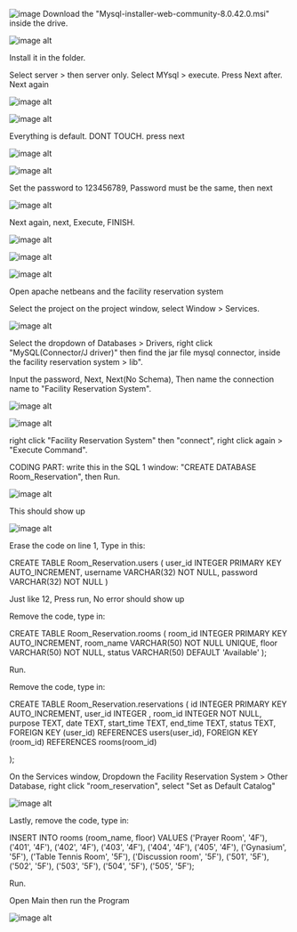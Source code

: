 ![image](https://github.com/user-attachments/assets/385e572c-65c0-4bb3-8d6a-3f990109ffb0) Download the "Mysql-installer-web-community-8.0.42.0.msi" inside the drive.
 
 ![image alt](https://github.com/NokoAR/Facility-Reservation-System/blob/569b12874e127fcedc17d50206c26225e7460665/Images%20Tutorial/Mysql%20DL.PNG)

Install it in the folder.

Select server > then server only. Select MYsql > execute. Press Next after. Next again

![image alt](https://github.com/NokoAR/Facility-Reservation-System/blob/fc28cadf6e79ce0ec6af8e989b6fcde3cbd6fffe/Images%20Tutorial/3.PNG)

![image alt](https://github.com/NokoAR/Facility-Reservation-System/blob/ce7b6b63ff548689adb7e1c143270b167c368a77/Images%20Tutorial/3-1.PNG)

Everything is default. DONT TOUCH. press next

![image alt](https://github.com/NokoAR/Facility-Reservation-System/blob/ce7b6b63ff548689adb7e1c143270b167c368a77/Images%20Tutorial/4.PNG)

![image alt](https://github.com/NokoAR/Facility-Reservation-System/blob/ce7b6b63ff548689adb7e1c143270b167c368a77/Images%20Tutorial/4-1.PNG)

Set the password to 123456789, Password must be the same, then next

![image alt](https://github.com/NokoAR/Facility-Reservation-System/blob/ce7b6b63ff548689adb7e1c143270b167c368a77/Images%20Tutorial/5.PNG)

Next again, next, Execute, FINISH.

![image alt](https://github.com/NokoAR/Facility-Reservation-System/blob/ce7b6b63ff548689adb7e1c143270b167c368a77/Images%20Tutorial/6.PNG)

![image alt](https://github.com/NokoAR/Facility-Reservation-System/blob/ce7b6b63ff548689adb7e1c143270b167c368a77/Images%20Tutorial/6-1.PNG)

![image alt](https://github.com/NokoAR/Facility-Reservation-System/blob/ce7b6b63ff548689adb7e1c143270b167c368a77/Images%20Tutorial/6-2.PNG)

Open apache netbeans and the facility reservation system

Select the project on the project window, select Window > Services.

![image alt](https://github.com/NokoAR/Facility-Reservation-System/blob/ce7b6b63ff548689adb7e1c143270b167c368a77/Images%20Tutorial/8.PNG)

Select the dropdown of Databases > Drivers, right click "MySQL(Connector/J driver)" then find the jar file mysql connector, inside the facility reservation system > lib".

Input the password, Next, Next(No Schema), Then name the connection name to "Facility Reservation System".

![image alt](https://github.com/NokoAR/Facility-Reservation-System/blob/ce7b6b63ff548689adb7e1c143270b167c368a77/Images%20Tutorial/10.PNG)

![image alt](https://github.com/NokoAR/Facility-Reservation-System/blob/ce7b6b63ff548689adb7e1c143270b167c368a77/Images%20Tutorial/10-1.PNG)

right click "Facility Reservation System" then "connect", right click again > "Execute Command".

CODING PART: write this in the SQL 1 window: "CREATE DATABASE Room_Reservation", then Run.

![image alt](https://github.com/NokoAR/Facility-Reservation-System/blob/ce7b6b63ff548689adb7e1c143270b167c368a77/Images%20Tutorial/12.PNG)

This should show up

![image alt](https://github.com/NokoAR/Facility-Reservation-System/blob/ce7b6b63ff548689adb7e1c143270b167c368a77/Images%20Tutorial/13.PNG)

Erase the code on line 1, Type in this: 

CREATE TABLE Room_Reservation.users (
user_id INTEGER PRIMARY KEY AUTO_INCREMENT,
username VARCHAR(32) NOT NULL,
password VARCHAR(32) NOT NULL
)

Just like 12, Press run, No error should show up

Remove the code, type in: 

CREATE TABLE Room_Reservation.rooms (
    room_id INTEGER PRIMARY KEY AUTO_INCREMENT,
    room_name VARCHAR(50) NOT NULL UNIQUE,
    floor VARCHAR(50) NOT NULL,
    status VARCHAR(50) DEFAULT 'Available' 
);

Run.

Remove the code, type in: 

CREATE TABLE Room_Reservation.reservations (
    id INTEGER PRIMARY KEY AUTO_INCREMENT,
    user_id INTEGER ,
    room_id INTEGER NOT NULL,
    purpose TEXT,
    date TEXT,
    start_time TEXT,
    end_time TEXT,
    status TEXT,
    FOREIGN KEY (user_id) REFERENCES users(user_id),
    FOREIGN KEY (room_id) REFERENCES rooms(room_id)

);

On the Services window, Dropdown the Facility Reservation System > Other Database, right click "room_reservation", select "Set as Default Catalog"

![image alt](https://github.com/NokoAR/Facility-Reservation-System/blob/ce7b6b63ff548689adb7e1c143270b167c368a77/Images%20Tutorial/19.PNG)

Lastly, remove the code, type in: 

INSERT INTO rooms (room_name, floor) VALUES
('Prayer Room', '4F'),
('401', '4F'),
('402', '4F'),
('403', '4F'),
('404', '4F'),
('405', '4F'),
('Gynasium', '5F'),
('Table Tennis Room', '5F'),
('Discussion room', '5F'),
('501', '5F'),
('502', '5F'),
('503', '5F'),
('504', '5F'),
('505', '5F');

Run.

Open Main then run the Program

![image alt](https://github.com/NokoAR/Facility-Reservation-System/blob/6e6ef09de4b4ea1109fed71dd3adc9deed784a23/Images%20Tutorial/MAIN.PNG)
